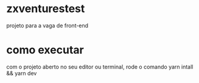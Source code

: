 # zxventurestest
projeto para a vaga de front-end

# como executar
com o projeto aberto no seu editor ou terminal, rode o comando yarn intall && yarn dev
